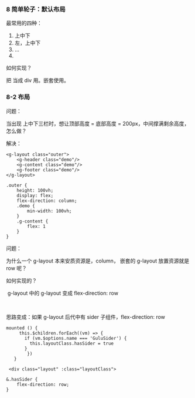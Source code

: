 ### 8 简单轮子：默认布局 

最常用的四种：

1. 上中下
2. 左，上中下
3. ...
4. 



如何实现？

把 <el-container> 当成 div 用。嵌套使用。



### 8-2 布局

问题：

当出现 上中下三栏时，想让顶部高度 = 底部高度 = 200px，中间撑满剩余高度，怎么做？

解决：

```vue
<g-layout class="outer">
	<g-header class="demo"/>
	<g-content class="demo"/>
	<g-footer class="demo"/>
</g-layout>

.outer {
	height: 100vh;
	display: flex;
	flex-direction: column;
	.demo {
		min-width: 100vh;
	}
	.g-content {
		flex: 1
	}
}
```



问题：

为什么一个 g-layout 本来安质资源是，column， 嵌套的 g-layout 放置资源就是 row 呢？

如何实现的？	

​	g-layout 中的 g-layout 变成 flex-direction: row

​	

思路变成：如果 g-layout 后代中有 sider 子组件，flex-direction: row

```vue
mounted () {
     this.$children.forEach((vm) => {
       if (vm.$options.name === 'GuluSider') {
         this.layoutClass.hasSider = true
       } 
		})
   }

 <div class="layout" :class="layoutClass">   
   
&.hasSider {
	flex-direction: row;
}
```













